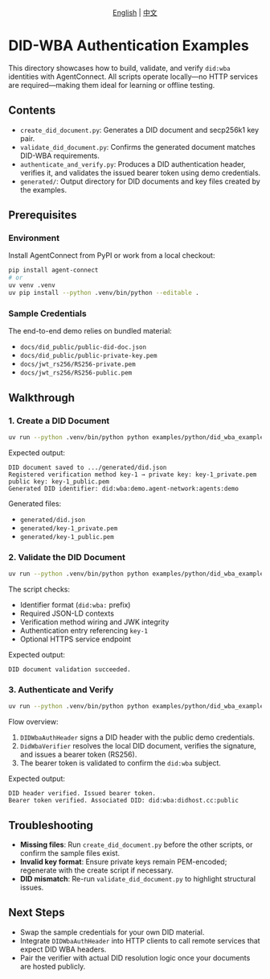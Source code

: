 <div align="center">
  
[English](README.md) | [中文](README.cn.md)

</div>

# DID-WBA Authentication Examples

This directory showcases how to build, validate, and verify `did:wba` identities with AgentConnect. All scripts operate locally—no HTTP services are required—making them ideal for learning or offline testing.

## Contents
- `create_did_document.py`: Generates a DID document and secp256k1 key pair.
- `validate_did_document.py`: Confirms the generated document matches DID-WBA requirements.
- `authenticate_and_verify.py`: Produces a DID authentication header, verifies it, and validates the issued bearer token using demo credentials.
- `generated/`: Output directory for DID documents and key files created by the examples.

## Prerequisites

### Environment
Install AgentConnect from PyPI or work from a local checkout:
```bash
pip install agent-connect
# or
uv venv .venv
uv pip install --python .venv/bin/python --editable .
```

### Sample Credentials
The end-to-end demo relies on bundled material:
- `docs/did_public/public-did-doc.json`
- `docs/did_public/public-private-key.pem`
- `docs/jwt_rs256/RS256-private.pem`
- `docs/jwt_rs256/RS256-public.pem`

## Walkthrough

### 1. Create a DID Document
```bash
uv run --python .venv/bin/python python examples/python/did_wba_examples/create_did_document.py
```
Expected output:
```
DID document saved to .../generated/did.json
Registered verification method key-1 → private key: key-1_private.pem public key: key-1_public.pem
Generated DID identifier: did:wba:demo.agent-network:agents:demo
```
Generated files:
- `generated/did.json`
- `generated/key-1_private.pem`
- `generated/key-1_public.pem`

### 2. Validate the DID Document
```bash
uv run --python .venv/bin/python python examples/python/did_wba_examples/validate_did_document.py
```
The script checks:
- Identifier format (`did:wba:` prefix)
- Required JSON-LD contexts
- Verification method wiring and JWK integrity
- Authentication entry referencing `key-1`
- Optional HTTPS service endpoint

Expected output:
```
DID document validation succeeded.
```

### 3. Authenticate and Verify
```bash
uv run --python .venv/bin/python python examples/python/did_wba_examples/authenticate_and_verify.py
```
Flow overview:
1. `DIDWbaAuthHeader` signs a DID header with the public demo credentials.
2. `DidWbaVerifier` resolves the local DID document, verifies the signature, and issues a bearer token (RS256).
3. The bearer token is validated to confirm the `did:wba` subject.

Expected output:
```
DID header verified. Issued bearer token.
Bearer token verified. Associated DID: did:wba:didhost.cc:public
```

## Troubleshooting
- **Missing files**: Run `create_did_document.py` before the other scripts, or confirm the sample files exist.
- **Invalid key format**: Ensure private keys remain PEM-encoded; regenerate with the create script if necessary.
- **DID mismatch**: Re-run `validate_did_document.py` to highlight structural issues.

## Next Steps
- Swap the sample credentials for your own DID material.
- Integrate `DIDWbaAuthHeader` into HTTP clients to call remote services that expect DID WBA headers.
- Pair the verifier with actual DID resolution logic once your documents are hosted publicly.

